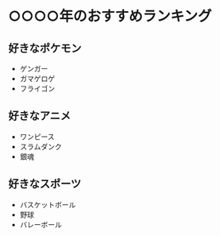 # ○○○○年のおすすめランキング


## 好きなポケモン
- ゲンガー
- ガマゲロゲ
- フライゴン

## 好きなアニメ
- ワンピース
- スラムダンク
- 銀魂


## 好きなスポーツ
- バスケットボール
- 野球
- バレーボール


